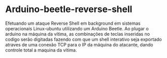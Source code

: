 # Arduino-beetle-reverse-shell
Efetuando um ataque Reverse Shell em background em sistemas operacionais Linux-ubuntu utilizando um Arduino Beetle.
Ao plugar o arduino na máquina da vítima, as combinações de teclas inseridas no codigo serão digitadas fazendo com que um shell interativo seja exportado atraves de uma conexão TCP para o IP da máquina do atacante, dando controle total a maquina da vítima.
